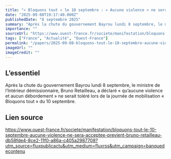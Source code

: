 ```yaml
---
title: "« Bloquons tout » le 10 septembre : « Aucune violence » ne sera acceptée, prévient Bruno Retailleau"
date: "2025-09-08T19:17:40.000Z"
publishedDate: "8 septembre 2025"
summary: "Après la chute du gouvernement Bayrou lundi 8 septembre, le ministre de l’Intérieur démissionnaire, Bruno Retailleau, a déclaré « qu’aucune violence et aucun débordement » ne serait toléré lors de la journée de mobilisation « Bloquons tout » du 10 septembre."
importance: ""
sourceUrl: "https://www.ouest-france.fr/societe/manifestation/bloquons-tout-le-10-septembre-aucune-violence-ne-sera-acceptee-previent-bruno-retailleau-db58fde4-8ce2-11f0-a86a-c405a2987708?utm_source=fluxpublicactu&utm_medium=fluxrss&utm_campaign=banquedecontenu"
tags: ["France", "Actualité", "Ouest-France"]
permalink: "/papers/2025-09-08-bloquons-tout-le-10-septembre-aucune-violence-ne-sera-acceptee-previent-bruno-retailleau"
imageUrl: ""
imageCredit: ""
---
```


## L’essentiel

Après la chute du gouvernement Bayrou lundi 8 septembre, le ministre de l’Intérieur démissionnaire, Bruno Retailleau, a déclaré « qu’aucune violence et aucun débordement » ne serait toléré lors de la journée de mobilisation « Bloquons tout » du 10 septembre.

## Lien source

https://www.ouest-france.fr/societe/manifestation/bloquons-tout-le-10-septembre-aucune-violence-ne-sera-acceptee-previent-bruno-retailleau-db58fde4-8ce2-11f0-a86a-c405a2987708?utm_source=fluxpublicactu&utm_medium=fluxrss&utm_campaign=banquedecontenu
